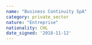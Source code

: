 ```yaml
---
name: "Business Continuity SpA"
category: private_sector
nature: "Entreprise"
nationality: CHL
date_signed: '2018-11-12'
---
```

    